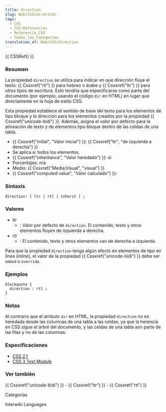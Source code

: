 ```yaml
---
title: direction
slug: Web/CSS/direction
tags:
  - CSS
  - CSS:Referencias
  - Referencia_CSS
  - Todas_las_Categorías
translation_of: Web/CSS/direction
---
```

{{ CSSRef() }}

### Resumen

La propiedad `direction` se utiliza para indicar en que dirección fluye el texto: {{ Cssxref("rtl") }} para hebreo o árabe y {{ Cssxref("ltr") }} para otros tipos de escritura. Esto tendría que especificarse como parte del documento (por ejemplo, usando el código `dir` en HTML) en lugar que directamente en la hoja de estilo CSS.

Esta propiedad establece el sentido de base del texto para los elementos de tipo bloque y la dirección para los elementos creados por la propiedad {{ Cssxref("unicode-bidi") }}. Además, asigna el valor por defecto para la alineación de texto y de elementos tipo bloque dentro de las celdas de una tabla.

- {{ Cssxref("initial", "Valor inicial") }}: {{ Cssxref("ltr", "de izquierda a derecha") }}
- Se aplica a: todos los elementos.
- {{ Cssxref("inheritance", "Valor heredado") }}: si
- Porcentajes: n/a
- Medio: {{ Cssxref("Media:Visual", "visual") }}
- {{ Cssxref("computed value", "Valor calculado") }}:

### Sintaxis

    direction: [ ltr | rtl | inherit ] ;

### Valores

- ltr
  - : Valor por defecto de `direction`. El contenido, texto y otros elementos fluyen de izquierda a derecha.
- rtl
  - : El contenido, texto y otros elementos van de derecha a izquierda.

Para que la propiedad `direction` tenga algún efecto en elementos de tipo en línea (_inline_), el valor de la propiedad {{ Cssxref("unicode-bidi") }} debe ser `embed` o `override`.

### Ejemplos

    blockquote {
      direction : rtl ;
    }

### Notas

Al contrario que el atributo `dir` en HTML, la propiedad `direction` no es heredada desde las columnas de una tabla a las celdas, ya que la herencia en CSS sigue el árbol del documento, y las celdas de una tabla son parte de las filas y no de las columnas.

### Especificaciones

- [CSS 2.1](http://www.w3.org/TR/CSS21/visuren.html#direction)
- [CSS 3 Text Module](http://www.w3.org/TR/2003/CR-css3-text-20030514/#direction)

### Ver también

{{ Cssxref("unicode-bidi") }} - {{ Cssxref("ltr") }} - {{ Cssxref("rtl") }}

Categorías

Interwiki Languages
